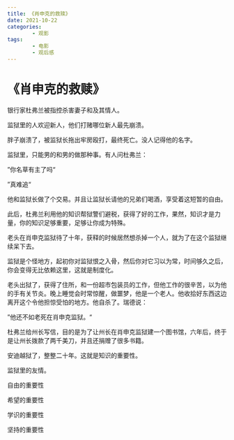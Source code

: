 ```yaml
---
title: 《肖申克的救赎》
date: 2021-10-22
categories:
        - 观影
tags:
        - 电影
        - 观后感
---
```


# 《肖申克的救赎》

银行家杜弗兰被指控杀害妻子和及其情人。

监狱里的人欢迎新人，他们打赌哪位新人最先崩溃。

胖子崩溃了，被监狱长拖出牢房殴打，最终死亡。没人记得他的名字。

监狱里，只能男的和男的做那种事。有人问杜弗兰：

”你名草有主了吗“

”真难追“

他和监狱长做了个交易。并且让监狱长请他的兄弟们喝酒，享受着这短暂的自由。

此后，杜弗兰利用他的知识帮狱警们避税，获得了好的工作，果然，知识才是力量，你的知识足够重要，足够让你成为特殊。

老头在肖申克监狱待了十年，获释的时候居然想杀掉一个人，就为了在这个监狱继续呆下去。

监狱是个怪地方，起初你对监狱恨之入骨，然后你对它习以为常，时间够久之后，你会变得无比依赖这里，这就是制度化。

老头出狱了，获得了住所，和一份超市包装员的工作，但他工作的很辛苦，以为他的手有关节炎。晚上睡觉会时常惊醒，做噩梦，他是一个老人。他收拾好东西这边离开这个令他担惊受怕的地方。他自杀了。瑞德说：

”他还不如老死在肖申克监狱。“

杜弗兰给州长写信，目的是为了让州长在肖申克监狱建一个图书馆，六年后，终于是让州长拨款了两千美刀，并且还捐赠了很多书籍。

安迪越狱了，整整二十年。这就是知识的重要性。

监狱里的友情。

自由的重要性

希望的重要性

学识的重要性

坚持的重要性
